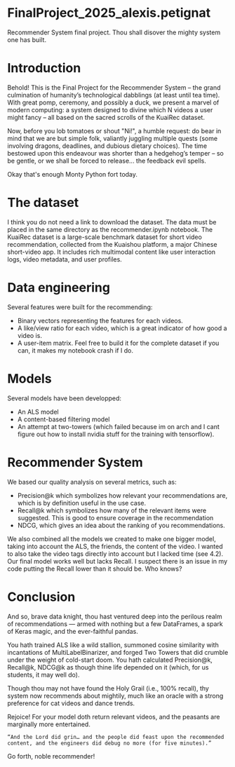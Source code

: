 # FinalProject_2025_alexis.petignat
Recommender System final project. Thou shall disover the mighty system one has built.

# Introduction

Behold! This is the Final Project for the Recommender System – the grand culmination of humanity’s technological dabblings (at least until tea time). With great pomp, ceremony, and possibly a duck, we present a marvel of modern computing: a system designed to divine which N videos a user might fancy – all based on the sacred scrolls of the KuaiRec dataset.

Now, before you lob tomatoes or shout "Ni!", a humble request: do bear in mind that we are but simple folk, valiantly juggling multiple quests (some involving dragons, deadlines, and dubious dietary choices). The time bestowed upon this endeavour was shorter than a hedgehog’s temper – so be gentle, or we shall be forced to release... the feedback evil spells.

Okay that's enough Monty Python fort today.



# The dataset

I think you do not need a link to download the dataset. The data must be placed in the same directory as the recommender.ipynb notebook.
The KuaiRec dataset is a large-scale benchmark dataset for short video recommendation, collected from the Kuaishou platform, a major Chinese short-video app. It includes rich multimodal content like user interaction logs, video metadata, and user profiles.


# Data engineering

Several features were built for the recommending: 
- Binary vectors representing the features for each videos.
- A like/view ratio for each video, which is a great indicator of how good a video is.
- A user-item matrix. Feel free to build it for the complete dataset if you can, it makes my notebook crash if I do.


# Models

Several models have been developped:
- An ALS model
- A content-based filtering model
- An attempt at two-towers (which failed because im on arch and I cant figure out how to install nvidia stuff for the training with tensorflow).


# Recommender System 

We based our quality analysis on several metrics, such as:
- Precision@k which symbolizes how relevant your recommendations are, which is by definition useful in the use case.
- Recall@k which symbolizes how many of the relevant items were suggested. This is good to ensure coverage in the recommendation
- NDCG, which gives an idea about the ranking of you recommendations.

We also combined all the models we created to make one bigger model, taking into account the ALS, the friends, the content of the video. I wanted to also take the video tags directly into account but I lacked time (see 4.2). Our final model works well but lacks Recall. I suspect there is an issue in my code putting the Recall lower than it should be. Who knows?

# Conclusion

And so, brave data knight, thou hast ventured deep into the perilous realm of recommendations — armed with nothing but a few DataFrames, a spark of Keras magic, and the ever-faithful pandas.

You hath trained ALS like a wild stallion, summoned cosine similarity with incantations of MultiLabelBinarizer, and forged Two Towers that did crumble under the weight of cold-start doom. You hath calculated Precision@k, Recall@k, NDCG@k as though thine life depended on it (which, for us students, it may well do).

Though thou may not have found the Holy Grail (i.e., 100% recall), thy system now recommends about mightily, much like an oracle with a strong preference for cat videos and dance trends.

Rejoice! For your model doth return relevant videos, and the peasants are marginally more entertained.

    “And the Lord did grin… and the people did feast upon the recommended content, and the engineers did debug no more (for five minutes).”

Go forth, noble recommender!
